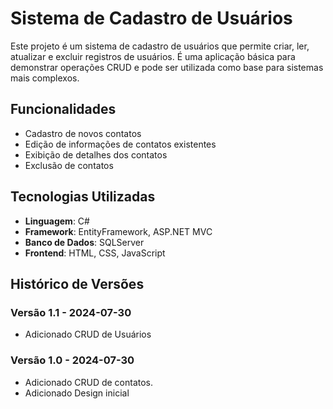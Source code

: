 # Sistema de Cadastro de Usuários
Este projeto é um sistema de cadastro de usuários que permite criar, ler, atualizar e excluir registros de usuários. É uma aplicação básica para demonstrar operações CRUD e pode ser utilizada como base para sistemas mais complexos.

## Funcionalidades
- Cadastro de novos contatos
- Edição de informações de contatos existentes
- Exibição de detalhes dos contatos
- Exclusão de contatos

## Tecnologias Utilizadas
- **Linguagem**: C#
- **Framework**: EntityFramework, ASP.NET MVC
- **Banco de Dados**: SQLServer
- **Frontend**: HTML, CSS, JavaScript

## Histórico de Versões

### Versão 1.1 - 2024-07-30
- Adicionado CRUD de Usuários

  
### Versão 1.0 - 2024-07-30
- Adicionado CRUD de contatos.
- Adicionado Design inicial

